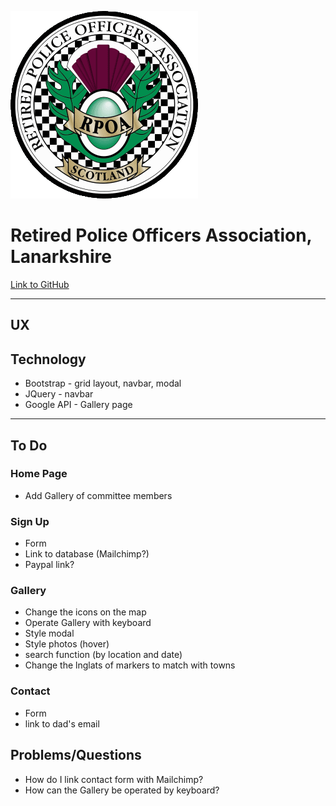 
<a src=""><img src="/assets/images/rpoasbadge.png" style="center"></a>

# Retired Police Officers Association, Lanarkshire

[Link to GitHub](https://github.com/H4RP3RK/milestone_2_rpoas)

--------------

## UX

## Technology

* Bootstrap - grid layout, navbar, modal
* JQuery - navbar
* Google API - Gallery page

--------------

## To Do
### Home Page
- Add Gallery of committee members

### Sign Up
- Form
- Link to database (Mailchimp?)
- Paypal link?

### Gallery
- Change the icons on the map
- Operate Gallery with keyboard
- Style modal
- Style photos (hover)
- search function (by location and date)
- Change the lnglats of markers to match with towns

### Contact
- Form
- link to dad's email

## Problems/Questions
- How do I link contact form with Mailchimp?
- How can the Gallery be operated by keyboard?


